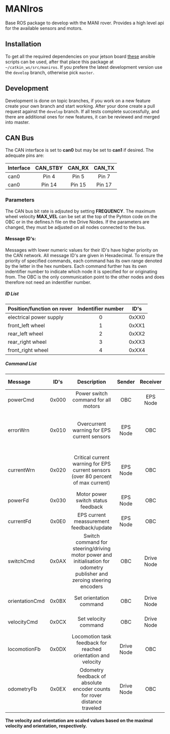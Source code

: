 # MANIros
Base ROS package to develop with the MANI rover. Provides a high level api for the available sensors and motors.

## Installation

To get all the required dependencies on your jetson board [these](https://github.com/PTScientists/MANIansible) ansible
scripts can be used, after that place this package at `~/catkin_ws/src/maniros`. If you prefere the latest development
version use the `develop` branch, otherwise pick `master`.

## Development

Development is done on topic branches, if you work on a new feature create your own branch and start working. After your
done create a pull request against the `develop` branch. If all tests complete successfully, and there are additional
ones for new features, it can be reviewed and merged into master. 

## CAN Bus
The CAN interface is set to **can0** but may be set to **can1** if desired.
The adequate pins are:

| Interface | CAN_STBY | CAN_RX | CAN_TX|
|:----------|:----------:|:--------:|:-------:|
| can0 | Pin 4 | Pin 5| Pin 7 |
| can0 | Pin 14 | Pin 15 | Pin 17 |

### Parameters

The CAN bus bit rate is adjsuted by setting **FREQUENCY**.
The maximum wheel velocity **MAX_VEL** can be set at the top of the Pyhton code on the OBC or in the defines.h file on the Drive Nodes.
If the parameters are changed, they must be adjusted on all nodes connected to the bus.

#### Message ID's:

Messages with lower numeric values for their ID's have higher priority on the CAN network. All message ID's are given in Hexadecimal.
To ensure the priority of specified commands, each command has its own range denoted by the letter in the hex numbers.
Each command further has its own indentifier number to indicate which node it is specified for or originating from. The OBC is the only communication point to the other nodes and does therefore not need an indentifier number.

##### ID List

| Position/function on rover | Indentifier number | ID's |
|:---------------------------|:------------------:|:----:|
| electrical power supply | 0 | 0xXX0 |
| front_left wheel | 1 | 0xXX1 |
| rear_left wheel | 2 | 0xXX2 |
| rear_right wheel | 3 | 0xXX3 |
| front_right wheel | 4 | 0xXX4 |

##### Command List

| Message | ID's | Description | Sender | Receiver | Data length | Data division |
|:--------|:----:|:-----------:|:------:|:--------:|:-----------:|:-------------:|
| powerCmd | 0x000 | Power switch command for all motors | OBC| EPS Node | 1 byte | motorPower \[0,1\] (byte 1) |
| errorWrn | 0x010 | Overcurrent warning for EPS current sensors | EPS Node| OBC | 5 bytes | errorSensor1 \[0,1\] (byte 1) errorSensorB \[0,1\] (byte 1) errorSensorFL \[0,1\] (byte 2) errorSensorRL \[0,1\] (byte 3) errorSensorRR \[0,1\] (byte 4) errorSensorFR \[0,1\] (byte 5) |
| currentWrn | 0x020 | Critical current warning for EPS current sensors (over 80 percent of max current) | EPS Node| OBC | 5 bytes | critSensor1 \[0,1\] (byte 1) critSensorB \[0,1\] (byte 1) critSensorFL \[0,1\] (byte 2) critSensorRL \[0,1\] (byte 3) critSensorRR \[0,1\] (byte 4) errorSensorFR \[0,1\] (byte 5) |
| powerFd | 0x030 | Motor power switch status feedback | EPS Node | OBC | 1 byte | motorPower \[0,1\] (byte 1) |
| currentFd | 0x0E0 | EPS current meassurement feedback/update | EPS Node| OBC | 8 bytes | sensorIdx \[0,3\] (bytes 1 to 4) current \[0..2147483647\] (bytes 5 to 8) |
| switchCmd | 0x0AX | Switch command for steering/driving motor power and initialisation for odometry publisher and zeroing steering encoders | OBC| Drive Node | 4 bytes | steerMode \[0,1\] (byte 1) driveMode \[0,1\] (byte 2) publisherMode \[0,1\] (byte 3) zeroEncoders \[0,1\] (byte 4) |
| orientationCmd | 0x0BX | Set orientation command | OBC| Drive Node | 4 bytes | set_orientation \[-2147483647..2147483647\] (bytes 1 to 4) |
| velocityCmd | 0x0CX | Set velocity command | OBC| Drive Node | 4 bytes | set_velocity \[-2147483647..2147483647\] (bytes 1 to 4) |
| locomotionFb | 0x0DX | Locomotion task feedback for reached orientation and velocity | Drive Node | OBC | 1 bytes | task_completed (byte 1) [0,1]|
| odometryFb | 0x0EX | Odometry feedback of absolute encoder counts for rover distance traveled | Drive Node | OBC | 8 bytes | pulses \[-2147483647..2147483647\] (bytes 1 to 4) revolutions \[-2147483647..2147483647\] (bytes 5 to 8) |

**The velocity and orientation are scaled values based on the maximal velocity and orientation, respectively.**